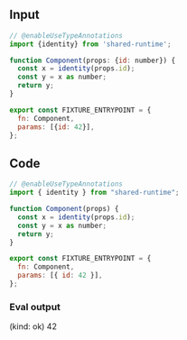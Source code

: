 
## Input

```javascript
// @enableUseTypeAnnotations
import {identity} from 'shared-runtime';

function Component(props: {id: number}) {
  const x = identity(props.id);
  const y = x as number;
  return y;
}

export const FIXTURE_ENTRYPOINT = {
  fn: Component,
  params: [{id: 42}],
};

```

## Code

```javascript
// @enableUseTypeAnnotations
import { identity } from "shared-runtime";

function Component(props) {
  const x = identity(props.id);
  const y = x as number;
  return y;
}

export const FIXTURE_ENTRYPOINT = {
  fn: Component,
  params: [{ id: 42 }],
};

```
      
### Eval output
(kind: ok) 42
